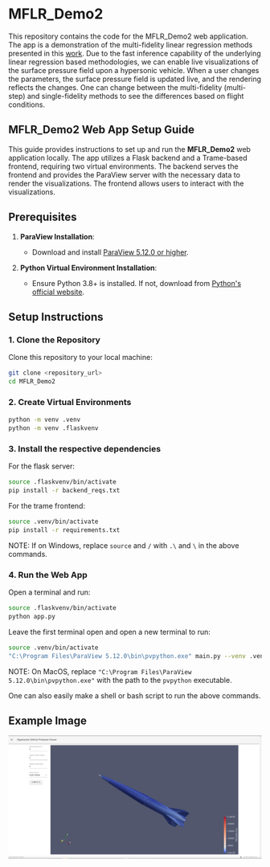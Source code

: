 # MFLR_Demo2
This repository contains the code for the MFLR_Demo2 web application. The app is a demonstration of the multi-fidelity linear regression methods presented in this [work](https://arc.aiaa.org/doi/abs/10.2514/6.2023-0916). Due to the fast inference capability of the underlying linear regression based methodologies, we can enable live visualizations of the surface pressure field upon a hypersonic vehicle. When a user changes the parameters, the surface pressure field is updated live, and the rendering reflects the changes. One can change between the multi-fidelity (multi-step) and single-fidelity methods to see the differences based on flight conditions.

## MFLR_Demo2 Web App Setup Guide

This guide provides instructions to set up and run the **MFLR_Demo2** web application locally. The app utilizes a Flask backend and a Trame-based frontend, requiring two virtual environments. The backend serves the frontend and provides the ParaView server with the necessary data to render the visualizations. The frontend allows users to interact with the visualizations. 

## Prerequisites

1. **ParaView Installation**:
   - Download and install [ParaView 5.12.0 or higher](https://www.paraview.org/download/).

2. **Python Virtual Environment Installation**:
   - Ensure Python 3.8+ is installed. If not, download from [Python's official website](https://www.python.org/downloads/).

## Setup Instructions

### 1. Clone the Repository

Clone this repository to your local machine:
```bash
git clone <repository_url>
cd MFLR_Demo2
```

### 2. Create Virtual Environments
```bash
python -m venv .venv
python -m venv .flaskvenv
```

### 3. Install the respective dependencies
For the flask server:
```bash
source .flaskvenv/bin/activate
pip install -r backend_reqs.txt
```
For the trame frontend:
```bash
source .venv/bin/activate
pip install -r requirements.txt
```
NOTE: If on Windows, replace `source` and `/` with `.\` and `\` in the above commands.

### 4. Run the Web App
Open a terminal and run:
```bash
source .flaskvenv/bin/activate
python app.py
```
Leave the first terminal open and open a new terminal to run:
```bash
source .venv/bin/activate
"C:\Program Files\ParaView 5.12.0\bin\pvpython.exe" main.py --venv .venv
```
NOTE: On MacOS, replace `"C:\Program Files\ParaView 5.12.0\bin\pvpython.exe"` with the path to the `pvpython` executable.

One can also easily make a shell or bash script to run the above commands.


## Example Image
![Example Image](example_image.PNG)